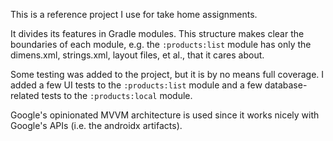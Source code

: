 This is a reference project I use for take home assignments.

It divides its features in Gradle modules. This structure makes clear the boundaries
of each module, e.g. the `:products:list` module has only the dimens.xml, strings.xml, layout files,
et al., that it cares about.

Some testing was added to the project, but it is by no means full coverage. I added a few UI
tests to the `:products:list` module and a few database-related tests to the `:products:local` module.

Google's opinionated MVVM architecture is used since it works nicely with Google's APIs (i.e. the
androidx artifacts).
